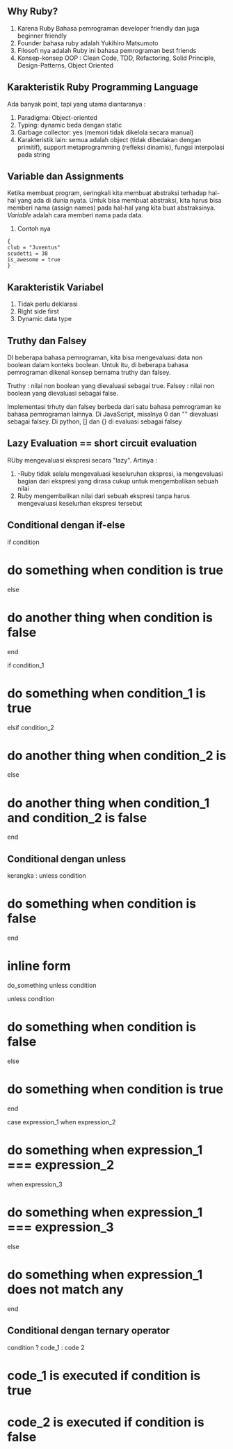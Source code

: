 ## Why Ruby?
1. Karena Ruby Bahasa pemrograman developer friendly dan juga beginner friendly
2. Founder bahasa ruby adalah Yukihiro Matsumoto
3. Filosofi nya adalah Ruby ini bahasa pemrograman best friends
4. Konsep-konsep OOP : Clean Code, TDD, Refactoring, Solid Principle, Design-Patterns, Object Oriented

## Karakteristik Ruby Programming Language
Ada banyak point, tapi yang utama diantaranya :
1. Paradigma: Object-oriented
2. Typing: dynamic beda dengan static
3. Garbage collector: yes (memori tidak dikelola secara manual)
4. Karakteristik lain: semua adalah object (tidak dibedakan dengan primitif), support metaprogramming (refleksi dinamis), fungsi interpolasi pada string

## Variable dan Assignments
Ketika membuat program, seringkali kita membuat abstraksi terhadap hal-hal yang ada di dunia nyata. Untuk bisa membuat abstraksi, kita harus bisa memberi nama (assign names) pada hal-hal yang kita buat abstraksinya. *Variable* adalah cara memberi nama pada data.
1. Contoh nya
```
{ 
club = "Juventus"
scudetti = 38
is_awesome = true  
}
```
## Karakteristik Variabel
1. Tidak perlu deklarasi
2. Right side first
3. Dynamic data type


## Truthy dan Falsey

DI beberapa bahasa pemrograman, kita bisa mengevaluasi data non boolean dalam konteks boolean. Untuk itu, di beberapa bahasa pemrograman dikenal konsep bernama truthy dan falsey.

Truthy : nilai non boolean yang dievaluasi sebagai true.
Falsey : nilai non boolean yang dievaluasi sebagai false.

Implementasi trhuty dan falsey berbeda dari satu bahasa pemrograman ke bahasa pemrograman lainnya. Di JavaScript, misalnya 0 dan "" dievaluasi sebagai falsey. Di python, [] dan {}
di evaluasi sebagai falsey

## Lazy Evaluation == short circuit evaluation
RUby mengevaluasi ekspresi secara "lazy". Artinya :
1. -Ruby tidak selalu mengevaluasi keseluruhan ekspresi, ia mengevaluasi bagian dari ekspresi yang dirasa cukup untuk mengembalikan sebuah nilai
2. Ruby mengembalikan nilai dari sebuah ekspresi tanpa harus mengevaluasi keselurhan ekspresi tersebut

## Conditional dengan if-else
if condition
# do something when condition is true

else
# do another thing when condition is false

end

if condition_1
# do something when condition_1 is true

elsif condition_2
# do another thing when condition_2 is 
else
# do another thing when condition_1 and condition_2 is false

end

## Conditional dengan unless
kerangka :
unless condition
# do something when condition is false
end

# inline form
do_something unless condition

unless condition
# do something when condition is false
else 
# do something when condition is true
end

case expression_1
when expression_2
# do something when expression_1 === expression_2
when expression_3
# do something when expression_1 === expression_3
else
# do something when expression_1 does not match any
end

## Conditional dengan ternary operator
condition ? code_1 : code 2
# code_1 is executed if condition is true
# code_2 is executed if condition is false
